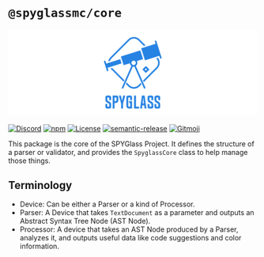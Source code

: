 # `@spyglassmc/core`

![banner](https://raw.githubusercontent.com/SPYGlassMC/logo/main/banner.png)

[![Discord](https://img.shields.io/discord/666020457568403505?logo=discord&style=flat-square)](https://discord.gg/EbdseuS)
[![npm](https://img.shields.io/npm/v/@spyglassmc/core.svg?logo=npm&style=flat-square)](https://npmjs.com/package/@spyglassmc/core)
[![License](https://img.shields.io/github/license/SPYGlassMC/SPYGlass.svg?style=flat-square)](https://github.com/SPYGlassMC/SPYGlass/blob/master/LICENSE)
[![semantic-release](https://img.shields.io/badge/%20%20%F0%9F%93%A6%F0%9F%9A%80-semantic--release-e10079.svg?style=flat-square)](https://github.com/semantic-release/semantic-release)
[![Gitmoji](https://img.shields.io/badge/gitmoji-%20😜%20😍-FFDD67.svg?style=flat-square)](https://gitmoji.carloscuesta.me/)

This package is the core of the SPYGlass Project. It defines the structure of a parser or validator, and provides the `SpyglassCore` class to help manage those things.

## Terminology

- Device: Can be either a Parser or a kind of Processor.
- Parser: A Device that takes `TextDocument` as a parameter and outputs an Abstract Syntax Tree Node (AST Node).
- Processor: A device that takes an AST Node produced by a Parser, analyzes it, and outputs useful data like code suggestions and color information.
